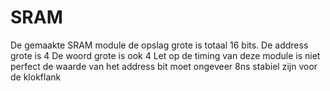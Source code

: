# SRAM
De gemaakte SRAM module de opslag grote is totaal 16 bits.
De address grote is 4
De woord grote is ook 4
Let op de timing van deze module is niet perfect de waarde van het address bit moet ongeveer 8ns stabiel zijn voor de klokflank
